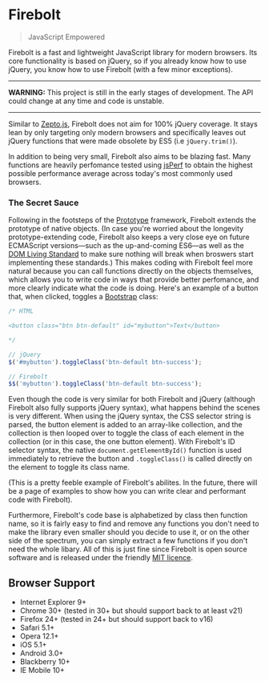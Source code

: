 Firebolt
========

> JavaScript Empowered

Firebolt is a fast and lightweight JavaScript library for modern browsers. Its core functionality is based on jQuery, so if you already know how to use jQuery, you know how to use Firebolt (with a few minor exceptions).

---

**WARNING:** This project is still in the early stages of development. The API could change at any time and code is unstable.

---

Similar to <a href="http://zeptojs.com" target="_blank">Zepto.js</a>, Firebolt does not aim for 100% jQuery coverage. It stays lean by only targeting only modern browsers and specifically leaves out jQuery functions that were made obsolete by ES5 (i.e `jQuery.trim()`).

In addition to being very small, Firebolt also aims to be blazing fast. Many functions are heavily perfomance tested using <a href="http://jsperf.com" target="_blank">jsPerf</a> to obtain the highest possible performance average across today's most commonly used browsers.

### The Secret Sauce

Following in the footsteps of the <a href="http://prototypejs.org/" target="_blank">Prototype</a> framework, Firebolt extends the prototype of native objects. (In case you're worried about the longevity prototype-extending code, Firebolt also keeps a very close eye on future ECMAScript versions&mdash;such as the up-and-coming ES6&mdash;as well as the <a href="http://dom.spec.whatwg.org" target="_blank">DOM Living Standard</a> to make sure nothing will break when broswers start implementing these standards.) This makes coding with Firebolt feel more natural because you can call functions directly on the objects themselves, which allows you to write code in ways that provide better perfomance, and more clearly indicate what the code is doing. Here's an example of a button that, when clicked, toggles a <a href="http://getbootstrap.com" target="_blank">Bootstrap</a> class:

```javascript
/* HTML

<button class="btn btn-default" id="mybutton">Text</button>

*/

// jQuery
$('#mybutton').toggleClass('btn-default btn-success');

// Firebolt
$$('mybutton').toggleClass('btn-default btn-success');
```

Even though the code is very similar for both Firebolt and jQuery (although Firebolt also fully supports jQuery syntax), what happens behind the scenes is very different. When using the jQuery syntax, the CSS selector string is parsed, the button element is added to an array-like collection, and the collection is then looped over to toggle the class of each element in the collection (or in this case, the one button element). With Firebolt's ID selector syntax, the native `document.getElementById()` function is used immediately to retrieve the button and `.toggleClass()` is called directly on the element to toggle its class name.

(This is a pretty feeble example of Firebolt's abilites. In the future, there will be a page of examples to show how you can write clear and performant code with Firebolt).

Furthermore, Firebolt's code base is alphabetized by class then function name, so it is fairly easy to find and remove any functions you don't need to make the library even smaller should you decide to use it, or on the other side of the spectrum, you can simply extract a few functions if you don't need the whole libary. All of this is just fine since Firebolt is open source software and is released under the friendly [MIT licence](https://github.com/FireboltJS/Firebolt/blob/master/LICENSE.txt).


## Browser Support

* Internet Explorer 9+
* Chrome 30+ (tested in 30+ but should support back to at least v21)
* Firefox 24+ (tested in 24+ but should support back to v16)
* Safari 5.1+
* Opera 12.1+
* iOS 5.1+
* Android 3.0+
* Blackberry 10+
* IE Mobile 10+
